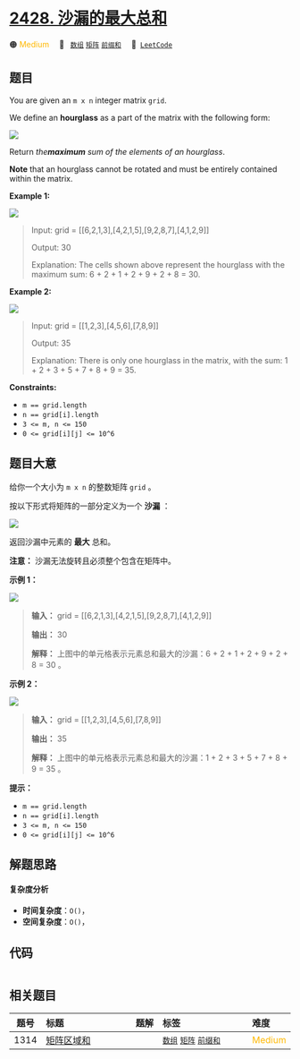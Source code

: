 # [2428. 沙漏的最大总和](https://leetcode.com/problems/maximum-sum-of-an-hourglass)

🟠 <font color=#ffb800>Medium</font>&emsp; 🔖&ensp; [`数组`](/outline/tag/array.md) [`矩阵`](/outline/tag/matrix.md) [`前缀和`](/outline/tag/prefix-sum.md)&emsp; 🔗&ensp;[`LeetCode`](https://leetcode.com/problems/maximum-sum-of-an-hourglass)

## 题目

You are given an `m x n` integer matrix `grid`.

We define an **hourglass** as a part of the matrix with the following form:

![](https://assets.leetcode.com/uploads/2022/08/21/img.jpg)

Return _the**maximum** sum of the elements of an hourglass_.

**Note** that an hourglass cannot be rotated and must be entirely contained
within the matrix.



**Example 1:**

![](https://assets.leetcode.com/uploads/2022/08/21/1.jpg)

> Input: grid = [[6,2,1,3],[4,2,1,5],[9,2,8,7],[4,1,2,9]]
> 
> Output: 30
> 
> Explanation: The cells shown above represent the hourglass with the maximum sum: 6 + 2 + 1 + 2 + 9 + 2 + 8 = 30.

**Example 2:**

![](https://assets.leetcode.com/uploads/2022/08/21/2.jpg)

> Input: grid = [[1,2,3],[4,5,6],[7,8,9]]
> 
> Output: 35
> 
> Explanation: There is only one hourglass in the matrix, with the sum: 1 + 2 + 3 + 5 + 7 + 8 + 9 = 35.

**Constraints:**

  * `m == grid.length`
  * `n == grid[i].length`
  * `3 <= m, n <= 150`
  * `0 <= grid[i][j] <= 10^6`


## 题目大意

给你一个大小为 `m x n` 的整数矩阵 `grid` 。

按以下形式将矩阵的一部分定义为一个 **沙漏** ：

![](https://assets.leetcode.com/uploads/2022/08/21/img.jpg)

返回沙漏中元素的 **最大** 总和。

**注意：** 沙漏无法旋转且必须整个包含在矩阵中。



**示例 1：**

![](https://assets.leetcode.com/uploads/2022/08/21/1.jpg)

> 
> 
> 
> 
> 
> **输入：** grid = [[6,2,1,3],[4,2,1,5],[9,2,8,7],[4,1,2,9]]
> 
> **输出：** 30
> 
> **解释：** 上图中的单元格表示元素总和最大的沙漏：6 + 2 + 1 + 2 + 9 + 2 + 8 = 30 。
> 
> 

**示例 2：**

![](https://assets.leetcode.com/uploads/2022/08/21/2.jpg)

> 
> 
> 
> 
> 
> **输入：** grid = [[1,2,3],[4,5,6],[7,8,9]]
> 
> **输出：** 35
> 
> **解释：** 上图中的单元格表示元素总和最大的沙漏：1 + 2 + 3 + 5 + 7 + 8 + 9 = 35 。
> 
> 



**提示：**

  * `m == grid.length`
  * `n == grid[i].length`
  * `3 <= m, n <= 150`
  * `0 <= grid[i][j] <= 10^6`


## 解题思路

#### 复杂度分析

- **时间复杂度**：`O()`，
- **空间复杂度**：`O()`，

## 代码

```javascript

```

## 相关题目

<!-- prettier-ignore -->
| 题号 | 标题 | 题解 | 标签 | 难度 |
| :------: | :------ | :------: | :------ | :------ |
| 1314 | [矩阵区域和](https://leetcode.com/problems/matrix-block-sum) |  |  [`数组`](/outline/tag/array.md) [`矩阵`](/outline/tag/matrix.md) [`前缀和`](/outline/tag/prefix-sum.md) | <font color=#ffb800>Medium</font> |

<style>
.blue {
    background-color: #096dd9;
    padding: 0.25rem 0.5rem;
    margin: 0;
    font-size: 0.85em;
    border-radius: 3px;
    color: white;
    font-weight: 500;
}
table th:first-of-type { width: 10%; }
table th:nth-of-type(2) { width: 35%; }
table th:nth-of-type(3) { width: 10%; }
table th:nth-of-type(4) { width: 35%; }
table th:nth-of-type(5) { width: 10%; }
</style>
